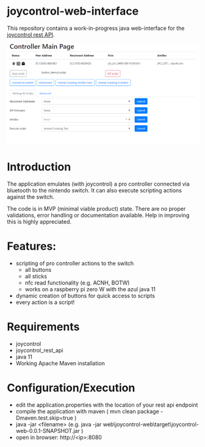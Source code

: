 # joycontrol-web-interface

This repository contains a work-in-progress java web-interface for the [joycontrol rest API](https://github.com/choss/joycontrol_rest_api).

![screenshot](doc/webclient.png?raw=true)

# Introduction

The application emulates (with joycontrol) a pro controller connected via bluetooth to the nintendo switch. It can also execute scripting actions against the switch.

The code is in MVP (minimal viable product) state. There are no proper validations, error handling or documentation available. Help in improving this is highly appreciated.

# Features:
- scripting of pro controller actions to the switch
  - all buttons
  - all sticks
  - nfc read functionality (e.g. ACNH, BOTW)
  - works on a raspberry pi zero W with the azul java 11
- dynamic creation of buttons for quick access to scripts
- every action is a script!

# Requirements
- joycontrol
- joycontrol_rest_api
- java 11
- Working Apache Maven installation

# Configuration/Execution
- edit the application.properties with the location of your rest api endpoint
- compile the application with maven ( mvn clean package -Dmaven.test.skip=true )
- java -jar \<filename\>  (e.g. java -jar web\joycontrol-web\target\joycontrol-web-0.0.1-SNAPSHOT.jar )
- open in browser: http://\<ip\>:8080
  
